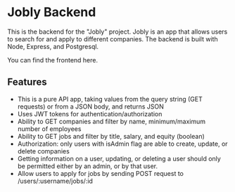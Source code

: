 # Jobly Backend
This is the backend for the "Jobly" project. Jobly is an app that allows users 
to search for and apply to different companies. The backend is built with Node, 
Express, and Postgresql. 

You can find the frontend here. 

## Features 
- This is a pure API app, taking values from the query string (GET requests) or 
from a JSON body, and returns JSON
- Uses JWT tokens for authentication/authorization 
- Ability to GET companies and filter by name, minimum/maximum number of employees
- Ability to GET jobs and filter by title, salary, and equity (boolean)
- Authorization: only users with isAdmin flag are able to create, update, or delete companies
- Getting information on a user, updating, or deleting a user should only be permitted either by an admin, or by that user.
- Allow users to apply for jobs by sending POST request to
/users/:username/jobs/:id 